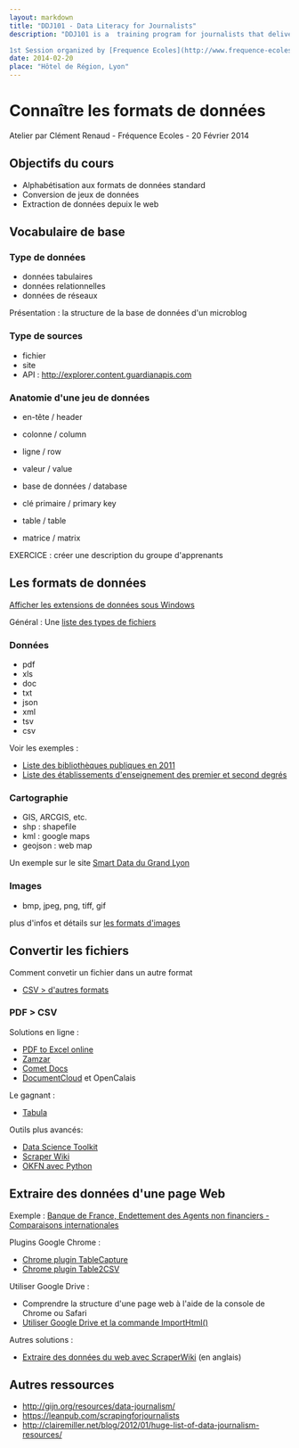 ```yaml
---
layout: markdown
title: "DDJ101 - Data Literacy for Journalists"
description: "DDJ101 is a  training program for journalists that delivers basic literacty and  skills to create data visualization and maps.

1st Session organized by [Frequence Ecoles](http://www.frequence-ecoles.org) with freelance journalists at the Rhone-Alpes province headquarters in Lyon, France."
date: 2014-02-20
place: "Hôtel de Région, Lyon"
---
```


# Connaître les formats de données

Atelier par Clément Renaud - Fréquence Ecoles - 20 Février 2014

## Objectifs du cours

*   Alphabétisation aux formats de données standard
*   Conversion de jeux de données
*   Extraction de données depuix le web

## Vocabulaire de base

### Type de données

*   données tabulaires
*   données relationnelles
*   données de réseaux

Présentation : la structure de la base de données d'un microblog

### Type de sources

*   fichier
*   site
*   API : http://explorer.content.guardianapis.com

### Anatomie d'une jeu de données

*   en-tête / header
*   colonne / column
*   ligne / row
*   valeur / value

*   base de données / database

*   clé primaire / primary key
*   table / table
*   matrice / matrix

EXERCICE : créer une description du groupe d'apprenants

## Les formats de données

[Afficher les extensions de données sous Windows](http://www.linternaute.com/hightech/encyclo-pratique/logiciels/windows-xp/1585/comment-afficher-l-extension-d-un-fichier-sous-windows.html)

Général : Une [liste des types de fichiers](http://fr.wikipedia.org/wiki/Liste_d'extensions_de_fichiers)

### Données

*   pdf
*   xls
*   doc
*   txt
*   json
*   xml
*   tsv
*   csv

Voir les exemples :

*   [Liste des bibliothèques publiques en 2011](http://www.data.gouv.fr/fr/dataset/adresses-des-bibliotheques-publiques)
*   [Liste des établissements d'enseignement des premier et second degrés](http://www.data.gouv.fr/fr/dataset/liste-des-etablissements-d-enseignement-des-premier-et-second-degres-du-ministere-de-l-educat-564055)

### Cartographie

*   GIS, ARCGIS, etc.
*   shp : shapefile
*   kml : google maps
*   geojson : web map

Un exemple sur le site [Smart Data du Grand Lyon](http://smartdata.grandlyon.com/limitesadministratives/limite-administrative-du-grand-lyon-lieux-et-fdifices/)

### Images

*   bmp, jpeg, png, tiff, gif

plus d'infos et détails sur [les formats d'images](http://www.cndp.fr/crdp-montpellier/images/articles/cd48/fichiers_pdf/formats_fichiers_images.pdf)

## Convertir les fichiers

Comment convetir un fichier dans un autre format

*   [CSV > d'autres formats](http://www.convertcsv.com/csv-to-json.htm)

### PDF > CSV

Solutions en ligne :

*   [PDF to Excel online](https://www.pdftoexcelonline.com/)
*   [Zamzar](http://www.zamzar.com/)
*   [Comet Docs](http://www.cometdocs.com/)
*   [DocumentCloud](http://www.documentcloud.org/home) et OpenCalais

Le gagnant :

*   [Tabula](http://tabula.nerdpower.org/)

Outils plus avancés:

*   [Data Science Toolkit](http://www.datasciencetoolkit.org/)
*   [Scraper Wiki](https://scraperwiki.com/)
*   [OKFN avec Python](http://okfnlabs.org/dataconverters/)

## Extraire des données d'une page Web

Exemple : [Banque de France, Endettement des Agents non financiers - Comparaisons internationales](http://webstat.banque-france.fr/fr/browseTable.do?node=5384355)

Plugins Google Chrome :

*   [Chrome plugin TableCapture](https://chrome.google.com/webstore/detail/table-capture/iebpjdmgckacbodjpijphcplhebcmeop/related)
*   [Chrome plugin Table2CSV](https://chrome.google.com/webstore/detail/table2csv/bcjpegmibcoolkaoloohgjcagfhifiah/related)

Utiliser Google Drive :

*   Comprendre la structure d'une page web à l'aide de la console de Chrome ou Safari
*   [Utiliser Google Drive et la commande ImportHtml()](http://www.labnol.org/internet/import-html-in-google-docs/28125/)

Autres solutions :

*   [Extraire des données du web avec ScraperWiki](http://datajournalismhandbook.org/1.0/en/getting_data_3.html) (en anglais)

## Autres ressources

*   http://gijn.org/resources/data-journalism/
*   https://leanpub.com/scrapingforjournalists
*   http://clairemiller.net/blog/2012/01/huge-list-of-data-journalism-resources/
